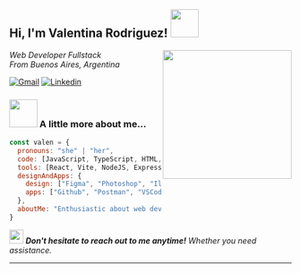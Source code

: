 <h2> Hi, I'm Valentina Rodriguez! <img src="https://media.giphy.com/media/mGcNjsfWAjY5AEZNw6/giphy.gif" width="50"></h2>
<img align='right' src="https://media4.giphy.com/media/v1.Y2lkPTc5MGI3NjExMGtmNWFlYWprZjN1aDZzeGdmNXM5dGJ6eWVsdXNoNDJ3cDkxcG9xbiZlcD12MV9pbnRlcm5hbF9naWZfYnlfaWQmY3Q9cw/dWxO36Jzd6bTSt5dIY/giphy.webp" width="230">
<p><em>Web Developer Fullstack</br> From Buenos Aires, Argentina
</em></p>

[![Gmail](https://img.shields.io/badge/Email-Contact_Me-D14836?style=flat-square&labelColor=af2513&logo=gmail&logoColor=white)](mailto:valeenrodriguez02@gmail.com)
[![Linkedin](https://img.shields.io/badge/Linkedin-Valentina_Rodriguez-blue?style=flat-square&labelColor=035583&logo=Linkedin&logoColor=white&link=https://www.linkedin.com/in/rodriguez-valentina/)](https://www.linkedin.com/in/rodriguez-valentina/)


### <img src="https://media.giphy.com/media/VgCDAzcKvsR6OM0uWg/giphy.gif" width="50"> A little more about me...  

```javascript
const valen = {
  pronouns: "she" | "her",
  code: [JavaScript, TypeScript, HTML, CSS, SASS],
  tools: [React, Vite, NodeJS, Express, Bootstrap, MySQL],
  designAndApps: {
    design: ["Figma", "Photoshop", "Illustrator", "Notion"],
    apps: ["Github", "Postman", "VSCode", "Bash", "Git"],
  },
  aboutMe: "Enthusiastic about web development and always eager to learn new skills."
}
```

<img src="https://media4.giphy.com/media/v1.Y2lkPTc5MGI3NjExc3ZvcGY4NDJycHI2cmphaWVyaGcyNDM1MzdibTJyNWJlbHkyZjcwNyZlcD12MV9pbnRlcm5hbF9naWZfYnlfaWQmY3Q9cw/hqU6bvE02htPMrxgVV/giphy.webp" width="25"> <em><b> Don't hesitate to reach out to me anytime!</b> Whether you need assistance.</em>

---

